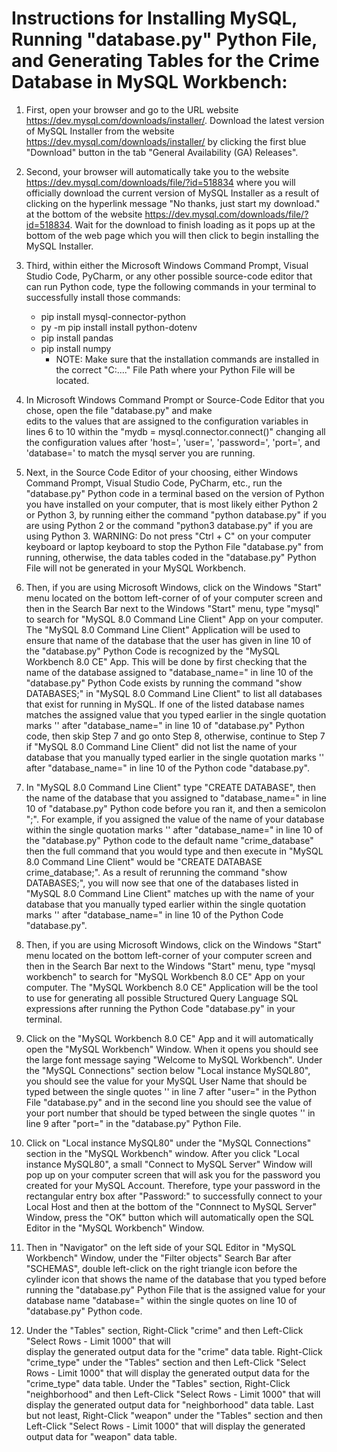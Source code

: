 # Instructions for Installing MySQL, Running "database.py" Python File, and Generating Tables for the Crime Database in MySQL Workbench:

1. First, open your browser and go to the URL website https://dev.mysql.com/downloads/installer/. Download the
   latest version of MySQL Installer from the website https://dev.mysql.com/downloads/installer/ by clicking the first blue "Download" button in the tab "General Availability (GA) Releases".
   
2. Second, your browser will automatically take you to the website https://dev.mysql.com/downloads/file/?id=518834 
   where you will officially download the current version of MySQL Installer as a result of clicking on the hyperlink message "No thanks, just start my download." at the bottom of the website https://dev.mysql.com/downloads/file/?id=518834. Wait for the download to finish loading as it pops up at the bottom of the web page which you will then click to begin installing the MySQL Installer.   

3. Third, within either the Microsoft Windows Command Prompt, Visual Studio Code, PyCharm, or any other possible
   source-code editor that can run Python code, type the following commands in your terminal to successfully install those commands:
   * pip install mysql-connector-python
   * py -m pip install install python-dotenv
   * pip install pandas
   * pip install numpy
      - NOTE: Make sure that the installation commands are installed in the correct "C:\...." File Path where your  Python File will be located. 

4. In Microsoft Windows Command Prompt or Source-Code Editor that you chose, open the file "database.py" and make  
   edits to the values that are assigned to the configuration variables in lines 6 to 10 within the "mydb = mysql.connector.connect()" changing all the configuration values after 'host=', 'user=', 'password=', 'port=',         and 'database=' to match the mysql server you are running.

5. Next, in the Source Code Editor of your choosing, either Windows Command Prompt, Visual Studio Code, 
   PyCharm, etc., run the "database.py" Python code in a terminal based on the version of Python you have installed on your computer, that is most likely either Python 2 or Python 3, by running either the command "python database.py" if you are using Python 2 or the command "python3 database.py" if you are using                 Python 3. WARNING: Do not press "Ctrl + C" on your computer keyboard or laptop keyboard to stop the Python   File "database.py" from running, otherwise, the data tables coded in the "database.py" Python File will not be generated in your MySQL Workbench.

6. Then, if you are using Microsoft Windows, click on the Windows "Start" menu located on the bottom left-corner of
   of your computer screen and then in the Search Bar next to the Windows "Start" menu, type "mysql" to search    for "MySQL 8.0 Command Line Client" App on your computer. The "MySQL 8.0 Command Line Client" Application will be used to ensure that name of the database that the user has given in line 10 of the "database.py" Python    Code is recognized by the "MySQL Workbench 8.0 CE" App. This will be done by first checking that the name of the database assigned to "database_name=" in line 10 of the "database.py" Python Code exists by running the
   command "show DATABASES;" in "MySQL 8.0 Command Line Client" to list all databases that exist for running
   in MySQL. If one of the listed database names matches the assigned value that you typed earlier in the single quotation marks '' after "database_name=" in line 10 of "database.py" Python code, then skip Step 7 and go onto Step 8, otherwise, continue to Step 7 if "MySQL 8.0 Command Line Client" did not list the name of your database that you manually typed earlier in the single quotation marks '' after "database_name=" in line 10 of the Python code "database.py".

7. In "MySQL 8.0 Command Line Client" type "CREATE DATABASE", then the name of the database that you assigned
   to "database_name=" in line 10 of "database.py" Python code before you ran it, and then a semicolon ";". For example, if you assigned the value of the name of your database within the single quotation marks ''        after "database_name=" in line 10 of the "database.py" Python code to the default name "crime_database" then the full command that you would type and then execute in "MySQL 8.0 Command Line Client" would be "CREATE DATABASE crime_database;". As a result of rerunning the command "show DATABASES;", you will now see that one of the databases listed in "MySQL 8.0 Command Line Client" matches up with the name of your database that you manually typed earlier within the single quotation marks '' after "database_name=" in line 10 of the Python
   Code "database.py".

8. Then, if you are using Microsoft Windows, click on the Windows "Start" menu located on the bottom left-corner of
   your computer screen and then in the Search Bar next to the Windows "Start" menu, type "mysql workbench" to search for "MySQL Workbench 8.0 CE" App on your computer. The "MySQL Workbench 8.0 CE" Application will be the tool to use for generating all possible Structured Query Language SQL expressions after running the Python
   Code "database.py" in your terminal. 

9. Click on the "MySQL Workbench 8.0 CE" App and it will automatically open the "MySQL Workbench" Window. When it 
   opens you should see the large font message saying "Welcome to MySQL Workbench". Under the "MySQL Connections" section below "Local instance MySQL80", you should see the value for your MySQL User Name that should be typed between the single quotes '' in line 7 after "user=" in the Python File "database.py" and in the second line you should see the value of your port number that should be typed between the single quotes '' in line 9         after "port=" in the "database.py" Python File. 

10. Click on "Local instance MySQL80" under the "MySQL Connections" section in the "MySQL Workbench" 
    window. After you click "Local instance MySQL80", a small "Connect to MySQL Server" Window will pop up on your computer screen that will ask you for the password you created for your MySQL Account. Therefore, type your password in the rectangular entry box after "Password:" to successfully connect to your Local Host and then
    at the bottom of the "Connnect to MySQL Server" Window, press the "OK" button which will automatically open the SQL Editor in the "MySQL Workbench" Window.

11. Then in "Navigator" on the left side of your SQL Editor in "MySQL Workbench" Window, under the "Filter objects"
    Search Bar after "SCHEMAS", double left-click on the right triangle icon before the cylinder icon that     shows the name of the database that you typed before running the "database.py" Python File that is the assigned value for your database name "database=" within the single quotes on line 10 of "database.py" Python code. 

12. Under the "Tables" section, Right-Click "crime" and then Left-Click "Select Rows - Limit 1000" that will    
    display the generated output data for the "crime" data table. Right-Click "crime_type" under the "Tables" section and then Left-Click "Select Rows - Limit 1000" that will display the generated output data            for the "crime_type" data table. Under the "Tables" section, Right-Click "neighborhood" and                    then Left-Click "Select Rows - Limit 1000" that will display the generated output data for "neighborhood" data table. Last but not least, Right-Click "weapon" under the "Tables" section and then Left-Click "Select      Rows - Limit 1000" that will display the generated output data for "weapon" data table.